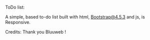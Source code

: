 ToDo list: 

A simple, based to-do list built with html, Bootstrap@4.5.3 and js, is Responsive. 

Credits: Thank you Bluuweb !
